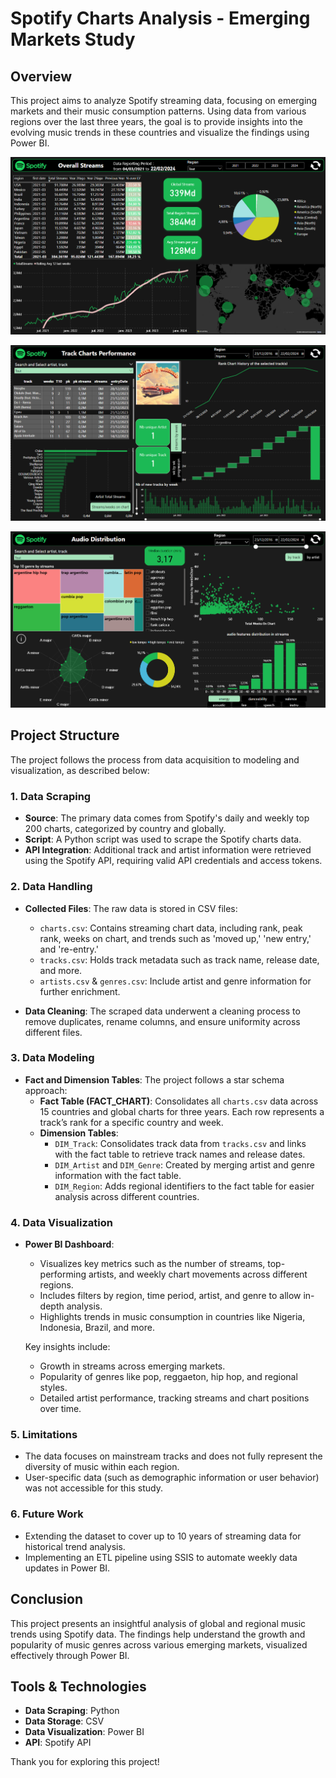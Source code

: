 # Spotify Charts Analysis - Emerging Markets Study

## Overview

This project aims to analyze Spotify streaming data, focusing on emerging markets and their music consumption patterns. Using data from various regions over the last three years, the goal is to provide insights into the evolving music trends in these countries and visualize the findings using Power BI.

<p align="center">
  <img src="images/Dashboard Overall Streams.png">
</p>
<p align="center">
  <img src="images/Dashboard Track Charts performance.png">
</p>
<p align="center">
  <img src="images/Dashboard Audio Distribution.png">
</p>

## Project Structure

The project follows the process from data acquisition to modeling and visualization, as described below:

### 1. Data Scraping
- **Source**: The primary data comes from Spotify's daily and weekly top 200 charts, categorized by country and globally.
- **Script**: A Python script was used to scrape the Spotify charts data.
- **API Integration**: Additional track and artist information were retrieved using the Spotify API, requiring valid API credentials and access tokens.

### 2. Data Handling
- **Collected Files**: The raw data is stored in CSV files:
  - `charts.csv`: Contains streaming chart data, including rank, peak rank, weeks on chart, and trends such as 'moved up,' 'new entry,' and 're-entry.'
  - `tracks.csv`: Holds track metadata such as track name, release date, and more.
  - `artists.csv` & `genres.csv`: Include artist and genre information for further enrichment.
  
- **Data Cleaning**: The scraped data underwent a cleaning process to remove duplicates, rename columns, and ensure uniformity across different files.

### 3. Data Modeling
- **Fact and Dimension Tables**: The project follows a star schema approach:
  - **Fact Table (FACT_CHART)**: Consolidates all `charts.csv` data across 15 countries and global charts for three years. Each row represents a track’s rank for a specific country and week.
  - **Dimension Tables**:
    - `DIM_Track`: Consolidates track data from `tracks.csv` and links with the fact table to retrieve track names and release dates.
    - `DIM_Artist` and `DIM_Genre`: Created by merging artist and genre information with the fact table.
    - `DIM_Region`: Adds regional identifiers to the fact table for easier analysis across different countries.

### 4. Data Visualization
- **Power BI Dashboard**: 
  - Visualizes key metrics such as the number of streams, top-performing artists, and weekly chart movements across different regions.
  - Includes filters by region, time period, artist, and genre to allow in-depth analysis.
  - Highlights trends in music consumption in countries like Nigeria, Indonesia, Brazil, and more.
  
  Key insights include:
  - Growth in streams across emerging markets.
  - Popularity of genres like pop, reggaeton, hip hop, and regional styles.
  - Detailed artist performance, tracking streams and chart positions over time.

### 5. Limitations
- The data focuses on mainstream tracks and does not fully represent the diversity of music within each region.
- User-specific data (such as demographic information or user behavior) was not accessible for this study.
  
### 6. Future Work
- Extending the dataset to cover up to 10 years of streaming data for historical trend analysis.
- Implementing an ETL pipeline using SSIS to automate weekly data updates in Power BI.

## Conclusion
This project presents an insightful analysis of global and regional music trends using Spotify data. The findings help understand the growth and popularity of music genres across various emerging markets, visualized effectively through Power BI.

## Tools & Technologies
- **Data Scraping**: Python
- **Data Storage**: CSV
- **Data Visualization**: Power BI
- **API**: Spotify API

Thank you for exploring this project!


